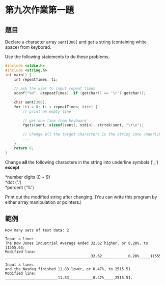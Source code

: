 # 第九次作業第一題
## 題目
Declare a character array `sent[300]` and get a string (containing white space) from keyborad.  
  
Use the following statements to do these problems.  

```c++
#include <stdio.h>
#include <string.h>
int main() {
    int repeatTimes, ti;
    
    // ask the user to input repeat times
    scanf("%d", &repeatTimes); if (getchar() == '\r') getchar();
    
    char sent[300];
    for (ti = 0; ti < repeatTimes; ti++) {
        // print an empty line
		
        // get one line from keyboard
        fgets(sent, sizeof(sent), stdin); strtok(sent, "\r\n");
		
        // Change all the target characters in the string into underline symbols here
        ...
    }
    return 0;
}
```

Change **all** the following characters in the string into underline symbols ('_') **except**  
  
*number digits (0 ~ 9)  
*dot ('.')  
*percent ('%')  

Print out the modified string after changing.
(You can write this program by either array manipulation or pointers.)

## 範例
```
How many sets of test data: 2

Input a line:
The Dow Jones Industrial Average ended 32.62 higher, or 0.28%, to 11555.63;
Modified line:
_______________________________________32.62____________0.28%_____11555.63_

Input a line:
and the Nasdaq finished 11.83 lower, or 0.47%, to 2515.51.
Modified line:
________________________11.83___________0.47%_____2515.51.
```